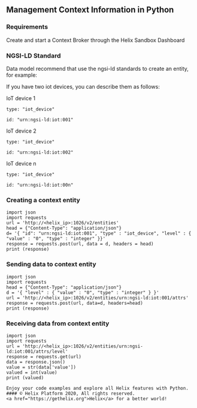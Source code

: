 ## Management Context Information in Python
### Requirements

Create and start a Context Broker through the Helix Sandbox Dashboard

### NGSI-LD Standard

Data model recommend that use the ngsi-ld standards to create an entity, for example:

If you have two iot devices, you can describe them as follows:

IoT device 1

    type: "iot_device"

    id: "urn:ngsi-ld:iot:001"

IoT device 2

    type: "iot_device"

    id: "urn:ngsi-ld:iot:002"
    
IoT device n

    type: "iot_device"

    id: "urn:ngsi-ld:iot:00n"

### Creating a context entity
```
import json
import requests
url = 'http://<helix_ip>:1026/v2/entities'
head = {"Content-Type": "application/json"}
d= '{ "id": "urn:ngsi-ld:iot:001", "type" : "iot_device", "level" : { "value" : "0", "type" : "integer" }}'
response = requests.post(url, data = d, headers = head)
print (response)
```
### Sending data to context entity
```
import json
import requests
head = {"Content-Type": "application/json"}   
d = '{ "level" : { "value" : "0", "type" : "integer" } }'
url = 'http://<helix_ip>:1026/v2/entities/urn:ngsi-ld:iot:001/attrs'
response = requests.post(url, data=d, headers=head)
print (response)
```
### Receiving data from context entity
```
import json
import requests
url = 'http://<helix_ip>:1026/v2/entities/urn:ngsi-ld:iot:001/attrs/level'
response = requests.get(url)
data = response.json()
value = str(data['value'])
valued = int(value)
print (valued)

Enjoy your code examples and explore all Helix features with Python.
#### © Helix Platform 2020, All rights reserved.
<a href="https://gethelix.org">Helix</a> for a better world! 
